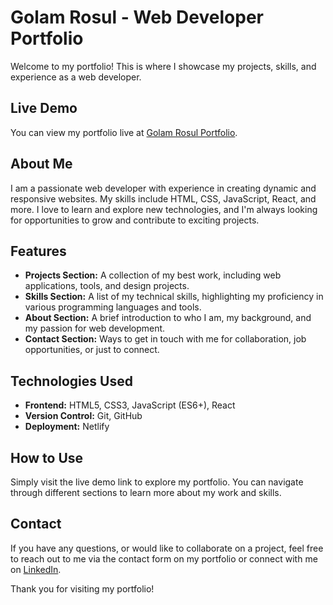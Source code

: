 # Golam Rosul - Web Developer Portfolio

Welcome to my portfolio! This is where I showcase my projects, skills, and experience as a web developer.

## Live Demo

You can view my portfolio live at [Golam Rosul Portfolio](https://golam-rosul.netlify.app/).

## About Me

I am a passionate web developer with experience in creating dynamic and responsive websites. My skills include HTML, CSS, JavaScript, React, and more. I love to learn and explore new technologies, and I'm always looking for opportunities to grow and contribute to exciting projects.

## Features

- **Projects Section:** A collection of my best work, including web applications, tools, and design projects.
- **Skills Section:** A list of my technical skills, highlighting my proficiency in various programming languages and tools.
- **About Section:** A brief introduction to who I am, my background, and my passion for web development.
- **Contact Section:** Ways to get in touch with me for collaboration, job opportunities, or just to connect.

## Technologies Used

- **Frontend:** HTML5, CSS3, JavaScript (ES6+), React
- **Version Control:** Git, GitHub
- **Deployment:** Netlify

## How to Use

Simply visit the live demo link to explore my portfolio. You can navigate through different sections to learn more about my work and skills.

## Contact

If you have any questions, or would like to collaborate on a project, feel free to reach out to me via the contact form on my portfolio or connect with me on [LinkedIn](#).

Thank you for visiting my portfolio!
